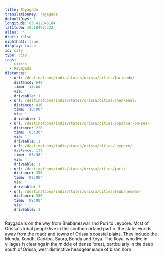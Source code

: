 ```yaml
---
title: Rayagada
translationKey: rayagada
defaultDays: 1
longitude: 83.412846184
latitude: 19.184923322
alias: ''
draft: false
nighthalt: true
display: false
id: city
type: city
tags:
  - Cities
  - Rayagada
distances:
  - url: /destinations/india/states/orissa/cities/baripada/
    distance: 649
    time: '15:00'
    via: ''
    driveable: 1
  - url: /destinations/india/states/orissa/cities/dhenkanal/
    distance: 416
    time: '10:00'
    via: ''
    driveable: 1
  - url: /destinations/india/states/orissa/cities/gopalpur-on-sea/
    distance: 220
    time: '05:30'
    via: ''
    driveable: 1
  - url: /destinations/india/states/orissa/cities/jeypore/
    distance: 129
    time: '03:30'
    via: ''
    driveable: 1
  - url: /destinations/india/states/orissa/cities/puri/
    distance: 350
    time: '09:00'
    via: ''
    driveable: 1
  - url: /destinations/india/states/orissa/cities/bhubaneswar/
    distance: 380
    time: '09:00'
    via: ''
    driveable: 1
---
```











































Raygada is on the way from Bhubaneswar and Puri to Jeypore. Most of Orissa's tribal people live in this southern inland part of the state, worlds away from the roads and towns of Orissa's coastal plains. They include the Munda, Kondh, Gadaba, Saora, Bonda and Koya. The Koya, who live in villages in clearings in the middle of dense forest, particularly in the deep south of Orissa, wear distinctive headgear made of bison horn.